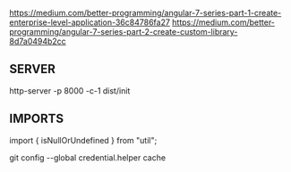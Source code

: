 https://medium.com/better-programming/angular-7-series-part-1-create-enterprise-level-application-36c84786fa27
https://medium.com/better-programming/angular-7-series-part-2-create-custom-library-8d7a0494b2cc

## SERVER
http-server -p 8000 -c-1 dist/init

## IMPORTS
import { isNullOrUndefined } from "util";

git config --global credential.helper cache